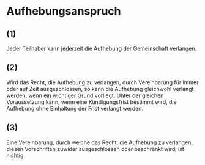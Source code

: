 # Aufhebungsanspruch



## (1)

 Jeder Teilhaber kann jederzeit die Aufhebung der Gemeinschaft verlangen.

## (2)

 Wird das Recht, die Aufhebung zu verlangen, durch Vereinbarung für immer oder auf Zeit ausgeschlossen, so kann die Aufhebung gleichwohl verlangt werden, wenn ein wichtiger Grund vorliegt. Unter der gleichen Voraussetzung kann, wenn eine Kündigungsfrist bestimmt wird, die Aufhebung ohne Einhaltung der Frist verlangt werden.

## (3)

 Eine Vereinbarung, durch welche das Recht, die Aufhebung zu verlangen, diesen Vorschriften zuwider ausgeschlossen oder beschränkt wird, ist nichtig. 

